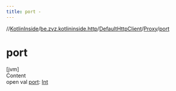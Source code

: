 ```yaml
---
title: port -
---
```

//[KotlinInside](../../../index.md)/[be.zvz.kotlininside.http](../../index.md)/[DefaultHttpClient](../index.md)/[Proxy](index.md)/[port](port.md)



# port  
[jvm]  
Content  
open val [port](port.md): [Int](https://kotlinlang.org/api/latest/jvm/stdlib/kotlin/-int/index.html)  



